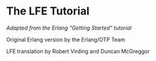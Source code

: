 # The LFE Tutorial

*Adapted from the Erlang "Getting Started" tutorial*

Original Erlang version by the Erlang/OTP Team

LFE translation by Robert Virding and Duncan McGreggor
